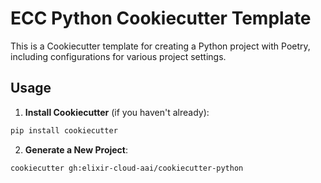 # ECC Python Cookiecutter Template

This is a Cookiecutter template for creating a Python project with Poetry, including configurations for various project settings.

## Usage

1. **Install Cookiecutter** (if you haven't already):

```sh
pip install cookiecutter
```

2. **Generate a New Project**:

```sh
cookiecutter gh:elixir-cloud-aai/cookiecutter-python
```
